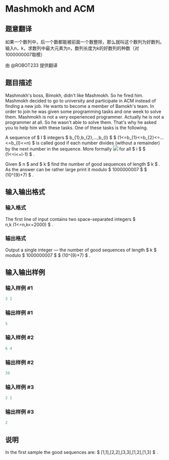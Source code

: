 # Mashmokh and ACM

## 题意翻译

如果一个数列中，后一个数都能被前面一个数整除，那么就叫这个数列为好数列。输入n，k，求数列中最大元素为n，数列长度为k的好数列的种数（对1000000007取模）

由 @ROBOT233 提供翻译

## 题目描述

Mashmokh's boss, Bimokh, didn't like Mashmokh. So he fired him. Mashmokh decided to go to university and participate in ACM instead of finding a new job. He wants to become a member of Bamokh's team. In order to join he was given some programming tasks and one week to solve them. Mashmokh is not a very experienced programmer. Actually he is not a programmer at all. So he wasn't able to solve them. That's why he asked you to help him with these tasks. One of these tasks is the following.

A sequence of $ l $ integers $ b_{1},b_{2},...,b_{l} $ $ (1<=b_{1}<=b_{2}<=...<=b_{l}<=n) $ is called good if each number divides (without a remainder) by the next number in the sequence. More formally ![](https://cdn.luogu.com.cn/upload/vjudge_pic/CF414B/c97c90bdd5f34b7b09ca5088db0c88621395bd9c.png) for all $ i $ $ (1<=i<=l-1) $ .

Given $ n $ and $ k $ find the number of good sequences of length $ k $ . As the answer can be rather large print it modulo $ 1000000007 $ $ (10^{9}+7) $ .

## 输入输出格式

### 输入格式

The first line of input contains two space-separated integers $ n,k (1<=n,k<=2000) $ .

### 输出格式

Output a single integer — the number of good sequences of length $ k $ modulo $ 1000000007 $ $ (10^{9}+7) $ .

## 输入输出样例

### 输入样例 #1

```cpp
3 2

```
### 输出样例 #1

```cpp
5

```
### 输入样例 #2

```cpp
6 4

```
### 输出样例 #2

```cpp
39

```
### 输入样例 #3

```cpp
2 1

```
### 输出样例 #3

```cpp
2

```
## 说明

In the first sample the good sequences are: $ [1,1],[2,2],[3,3],[1,2],[1,3] $ .

